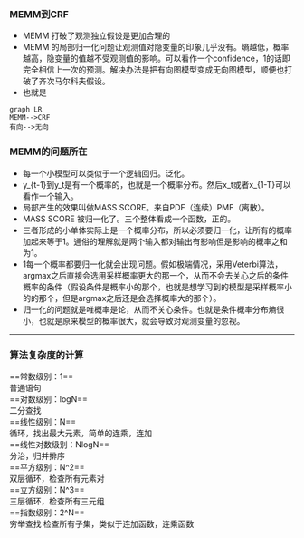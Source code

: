 ### MEMM到CRF
- MEMM 打破了观测独立假设是更加合理的
- MEMM 的局部归一化问题让观测值对隐变量的印象几乎没有。熵越低，概率越高，隐变量的值越不受观测值的影响。可以看作一个confidence，1的话即完全相信上一次的预测。解决办法是把有向图模型变成无向图模型，顺便也打破了齐次马尔科夫假设。
- 也就是

```
graph LR
MEMM-->CRF
有向-->无向
```
### MEMM的问题所在
- 每一个小模型可以类似于一个逻辑回归。泛化。
- y_{t-1}到y_t是有一个概率的，也就是一个概率分布。然后x_t或者x_{1-T}可以看作一个输入。
- 局部产生的效果叫做MASS SCORE。来自PDF（连续）PMF（离散）。
- MASS SCORE 被归一化了。三个整体看成一个函数，正的。
- 三者形成的小单体实际上是一个概率分布，所以必须要归一化，让所有的概率加起来等于1。通俗的理解就是两个输入都对输出有影响但是影响的概率之和为1。
- 1每一个概率都要归一化就会出现问题。假如极端情况，采用Veterbi算法，argmax之后直接会选用采样概率更大的那一个，从而不会去关心之后的条件概率的条件（假设条件是概率小的那个，也就是想学习到的模型是采样概率小的的那个，但是argmax之后还是会选择概率大的那个）。
- 归一化的问题就是唯概率是论，从而不关心条件。也就是条件概率分布熵很小，也就是原来模型的概率很大，就会导致对观测变量的忽视。

---

### 算法复杂度的计算
==常数级别：1==\
普通语句\
==对数级别：logN==\
二分查找\
==线性级别：N==\
循环，找出最大元素，简单的连乘，连加\
==线性对数级别：NlogN==\
分治，归并排序\
==平方级别：N^2== \
双层循环，检查所有元素对\
==立方级别：N^3== \
三层循环，检查所有三元组\
==指数级别：2^N== \
穷举查找 检查所有子集，类似于连加函数，连乘函数


